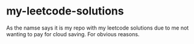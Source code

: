 # my-leetcode-solutions

As the namse says it is my repo with my leetcode solutions due to me not wanting to pay for cloud saving. For obvious reasons.